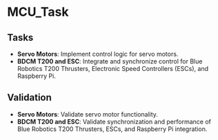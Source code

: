# MCU_Task

## Tasks
- **Servo Motors**: Implement control logic for servo motors.
- **BDCM T200 and ESC**: Integrate and synchronize control for Blue Robotics T200 Thrusters, Electronic Speed Controllers (ESCs), and Raspberry Pi.

## Validation
- **Servo Motors**: Validate servo motor functionality.
- **BDCM T200 and ESC**: Validate synchronization and performance of Blue Robotics T200 Thrusters, ESCs, and Raspberry Pi integration.
